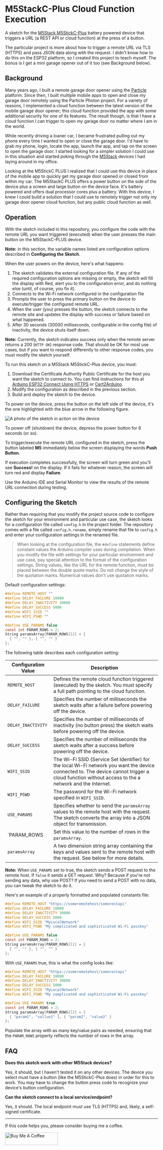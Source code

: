 # M5StackC-Plus Cloud Function Execution

A sketch for the [M5Stack M5StickC-Plus](https://shop.m5stack.com/products/m5stickc-plus-esp32-pico-mini-iot-development-kit) battery powered device that triggers a URL (a REST API or cloud function) at the press of a button.

The particular project is more about how to trigger a remote URL via TLS (HTTPS) and pass JSON data along with the request. I didn't know how to do this on the ESP32 platform, so I created this project to teach myself. The bonus is I get a mini garage opener out of it too (see Background below).

## Background

Many years ago, I built a remote garage door opener using the [Particle](https://www.particle.io/) platform. Since then, I built multiple mobile apps to open and close my garage door remotely using the Particle Photon project.  For a variety of reasons, I implemented a cloud function between the latest version of the mobile garage door opener; this cloud function provided the app with some additional security for one of its features. The result though, is that I have a cloud function I can trigger to open my garage door no matter where I am in the world.

While recently driving a loaner car, I became frustrated pulling out my phone every time I wanted to open or close the garage door. I'd have to grab my phone, login, locate the app, launch the app, and tap on the screen to open the garage door. I started looking for a simpler solution I could use in this situation and started poking through the [M5Stack](https://m5stack.com/) devices I had laying around in my office.

Looking at the M5StickC PLUS  I realized that I could use this device in place of the mobile app to quickly get my garage door opened or closed from within my car. The M5StackC PLUS offers a power button on the side of the device plus a screen and large button on the device face. It's battery powered and offers dual processor cores plus a battery. With this device, I knew I could build a solution that I could use to remotely trigger not only my garage door opener cloud function, but any public cloud function as well. 

## Operation

With the sketch included in this repository, you configure the code with the remote URL you want triggered (executed) when the user presses the main button on the M5StackC-PLUS device. 

**Note:** in this section, the variable names listed are configuration options described in **Configuring the Sketch**. 

When the user powers on the device, here's what happens:

1. The sketch validates the external configuration file. If any of the required configuration options are missing or empty, the sketch will fill the display with Red, alert you to the configuration error, and do nothing else (until, of course, you fix it).
2. Connects to the Wi-Fi network configured in the configuration file
3. Prompts the user to press the primary button on the device to execute/trigger the configured remote URL. 
4. When the user (you) presses the button, the sketch connects to the remote site and updates the display with success or failure based on what happened. 
4. After 30 seconds (30000 milliseconds, configurable in the config file) of inactivity, the device shuts itself down. 

**Note:** Currently, the sketch indicates success only when the remote server returns a 200 (`HTTP OK`) response code. That should be OK for most use cases, but if you want to respond differently to other response codes, you must modify the sketch yourself.

To run this sketch on a M5Stack M5StickC-Plus device, you must:

1. Download the Certificate Authority Public Certificate for the host you want the sketch to connect to. You can find instructions for this at [Arduino ESP32 Connect Using HTTPS](https://johnwargo.com/posts/2025/arduino-esp32-connect-https/) or [Cert2Arduino](https://cert2arduino.netlify.app/).
2. Modify the configuration as described in the previous section.
3. Build and deploy the sketch to the device.

To power on the device, press the button on the left side of the device, it's the one highlighted with the blue arrow in the following figure.

![A photo of the sketch in action on the device](/images/image-01.jpg)

To power off (shutdown) the device, depress the power button for 6 seconds (or so).

To trigger/execute the remote URL configured in the sketch, press the button labeled **M5** immediately below the screen displaying the words **Push Button**.

If execution completes successfully, the screen will turn green and you'll see **Success!** on the display. If it fails for whatever reason, the screen will turn red and display **Failure**.

Use the Arduino IDE and Serial Monitor to view the results of the remote URL connection during testing.

## Configuring the Sketch

Rather than requiring that you modify the project source code to configure the sketch for your environment and particular use case, the sketch looks for a configuration file called `config.h` in the project folder. The repository comes with a file called `config.h.rename`, simply rename that file to `config.h` and enter your configuration settings in the renamed file. 

>  When looking at the configuration file, the `#define` statements define constant values the Arduino compiler uses during compilation. When you modify the file with settings for your particular environment and use case, pay special attention to the format of the configuration settings. String values, like the URL for the remote function, must be placed between the double quote marks. Do not change the style of the quotation marks. Numerical values don't use quotation marks.

Default configuration settings:

```c
#define REMOTE_HOST ""
#define DELAY_FAILURE 10000
#define DELAY_INACTIVITY 30000
#define DELAY_SUCCESS 5000
#define WIFI_SSID ""
#define WIFI_PSWD ""

#define USE_PARAMS false
const int PARAM_ROWS = 2;
String paramsArray[PARAM_ROWS][2] = {
  { "", "" }, { "", "" }
};
```

The following table describes each configuration setting:

| Configuration Value | Description                                                  |
| ------------------- | ------------------------------------------------------------ |
| `REMOTE_HOST`       | Defines the remote cloud function triggered (executed) by the sketch. You must specify a full path pointing to the cloud function. |
| `DELAY_FAILURE`     | Specifies the number of milliseconds the sketch waits after a failure before powering off the device. |
| `DELAY_INACTIVITY`  | Specifies the number of milliseconds of inactivity (no button press) the sketch waits before powering off the device. |
| `DELAY_SUCCESS`     | Specifies the number of milliseconds the sketch waits after a success before powering off the device. |
| `WIFI_SSID`         | The Wi-Fi SSID (Service Set Identifier) for the local Wi-Fi network you want the device connected to. The device cannot trigger a cloud function without access to the a network and the Internet. |
| `WIFI_PSWD`         | The password for the Wi-Fi network specified in `WIFI_SSID`. |
| `USE_PARAMS`        | Specifies whether to send the `paramsArray` values to the remote host with the request. The sketch converts the array into a JSON object for transmission. |
| `PARAM_ROWS         | Set this value to the number of rows in the `paramsArray`. |
| `paramsArray`       | A two dimension string array containing the keys and values sent to the remote host with the request. See below for more details. |

**Note:** When `USE_PARAMS` set to true, the sketch sends a POST request to the remote host. If `false` it sends a GET request. Why? Because if you're not sending any data, why use POST?  If you need to send a POST with no data, you can tweak the sketch to do it.

Here's an example of a properly formatted and populated constants file:

```c
#define REMOTE_HOST "https://someremotehost/somerestapi"
#define DELAY_FAILURE 10000
#define DELAY_INACTIVITY 30000
#define DELAY_SUCCESS 5000
#define WIFI_SSID "MyLocalNetwork"
#define WIFI_PSWD "My complicated and sophisticated Wi-Fi passkey"

#define USE_PARAMS false
const int PARAM_ROWS = 2;
String paramsArray[PARAM_ROWS][2] = {
  { "", "" }, { "", "" }
};
```

With `USE_PARAMS` true, this is what the config looks like:

```c
#define REMOTE_HOST "https://someremotehost/somerestapi"
#define DELAY_FAILURE 10000
#define DELAY_INACTIVITY 30000
#define DELAY_SUCCESS 5000
#define WIFI_SSID "MyLocalNetwork"
#define WIFI_PSWD "My complicated and sophisticated Wi-Fi passkey"

#define USE_PARAMS true
const int PARAM_ROWS = 2;
String paramsArray[PARAM_ROWS][2] = {
  { "param1", "vallue1" }, { "param2", "value2" }
};
```

Populate the array with as many key/value pairs as needed, ensuring that the `PARAM_ROWS` property reflects the number of rows in the array.

## FAQ

**Does this sketch work with other M5Stack devices?**

Yes, it should, but I haven't tested it on any other devices. The device you select must have a button (like the M5StickC-Plus does) in order for this to work. You may have to change the button press code to recognize your device's button configuration.

**Can the sketch connect to a local service/endpoint?**

Yes, it should. The local endpoint must use TLS (HTTPS) and, likely, a self-signed certificate. 

***

If this code helps you, please consider buying me a coffee.

<a href="https://www.buymeacoffee.com/johnwargo" target="_blank"><img src="https://cdn.buymeacoffee.com/buttons/default-orange.png" alt="Buy Me A Coffee" height="41" width="174"></a>
